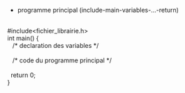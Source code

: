  - programme principal (include-main-variables-...-return) <br><br>
 
 #include<fichier_librairie.h> <br>
 int main() { <br>
  &nbsp;&nbsp; /\* declaration des variables \*/ <br>
    <br>
  &nbsp;&nbsp; /\* code du programme principal \*/  <br>
    <br>
 &nbsp;&nbsp;return 0; <br>
 } <br>
 
